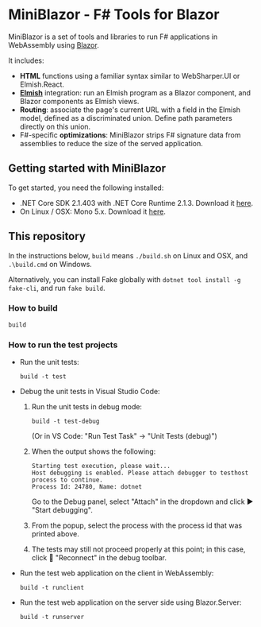 # MiniBlazor - F# Tools for Blazor

MiniBlazor is a set of tools and libraries to run F# applications in WebAssembly using [Blazor](https://blazor.net/).

It includes:

* **HTML** functions using a familiar syntax similar to WebSharper.UI or Elmish.React.
* [**Elmish**](https://elmish.github.io/elmish/) integration: run an Elmish program as a Blazor component, and Blazor components as Elmish views.
* **Routing**: associate the page's current URL with a field in the Elmish model, defined as a discriminated union. Define path parameters directly on this union.
* F#-specific **optimizations**: MiniBlazor strips F# signature data from assemblies to reduce the size of the served application.

## Getting started with MiniBlazor

To get started, you need the following installed:

* .NET Core SDK 2.1.403 with .NET Core Runtime 2.1.3. Download it [here](https://www.microsoft.com/net/download/dotnet-core/2.1).
* On Linux / OSX: Mono 5.x. Download it [here](https://www.mono-project.com/download/stable/).



## This repository

In the instructions below, `build` means `./build.sh` on Linux and OSX, and `.\build.cmd` on Windows.

Alternatively, you can install Fake globally with `dotnet tool install -g fake-cli`, and run `fake build`.

### How to build

```
build
```

### How to run the test projects

* Run the unit tests:

    ```
    build -t test
    ```

* Debug the unit tests in Visual Studio Code:

    1. Run the unit tests in debug mode:

        ```
        build -t test-debug
        ```

        (Or in VS Code: "Run Test Task" -> "Unit Tests (debug)")

    2. When the output shows the following:

        ```
        Starting test execution, please wait...
        Host debugging is enabled. Please attach debugger to testhost process to continue.
        Process Id: 24780, Name: dotnet
        ```

        Go to the Debug panel, select "Attach" in the dropdown and click ▶️ "Start debugging".

    3. From the popup, select the process with the process id that was printed above.

    4. The tests may still not proceed properly at this point; in this case, click 🔄 "Reconnect" in the debug toolbar.

* Run the test web application on the client in WebAssembly:

    ```
    build -t runclient
    ```

* Run the test web application on the server side using Blazor.Server:

    ```
    build -t runserver
    ```
